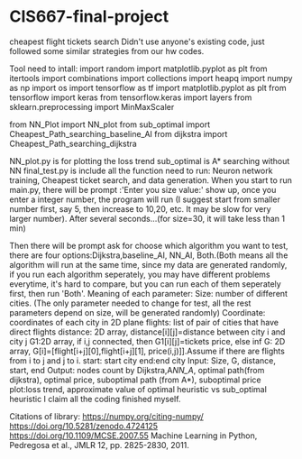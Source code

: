 # CIS667-final-project
cheapest flight tickets search
Didn't use anyone's existing code, just followed some similar strategies from our hw codes.

Tool need to intall:
import random
import matplotlib.pyplot as plt
from itertools import combinations
import collections
import heapq
import numpy as np
import os
import tensorflow as tf
import matplotlib.pyplot as plt
from tensorflow import keras
from tensorflow.keras import layers
from sklearn.preprocessing import MinMaxScaler

from NN_Plot import NN_plot
from sub_optimal import Cheapest_Path_searching_baseline_AI
from dijkstra import Cheapest_Path_searching_dijkstra

NN_plot.py is for plotting the loss trend
sub_optimal is A* searching without NN
final_test.py is include all the function need to run: Neuron network training, Cheapest ticket search, and data generation.
When you start to run main.py, there will be prompt :'Enter you size value:' show up, once you enter a integer number, the program will run
(I suggest start from smaller number first, say 5, then increase to 10,20, etc. It may be slow for very larger number). After several seconds...(for size=30, it will take less than 1 min)

Then there will be prompt ask for choose which algorithm you want to test, there are four options:Dijkstra,baseline_AI, NN_AI, Both.(Both means all the algorithm will run at the same time, since my data are generated randomly, if you run each algorithm seperately, you may have different problems everytime, it's hard to compare, but you can run each of them seperately first, then run 'Both'.
Meaning of each parameter:
Size: number of different cities. (The only parameter needed to change for test, all the rest parameters depend on size, will be generated randomly)
Coordinate: coordinates of each city in 2D plane
flights: list of pair of cities that have direct flights
distance: 2D array, distance[i][j]=distance between city i and city j
G1:2D array, if i,j connected, then G1[i][j]=tickets price, else inf
G: 2D array, G[i]=[flight[i+j][0],flight[i+j][1], price(i,j)]].Assume if there are flights from i to j and j to i.
start: start city
end:end city
Input: Size, G, distance, start, end
Output: nodes count by Dijkstra,A*NN_A*, optimal path(from dijkstra), optimal price, suboptimal path (from A*), suboptimal price
plot:loss trend, approximate value of optimal heuristic vs sub_optimal heuristic
I claim all the coding finished myself.

Citations of library:
https://numpy.org/citing-numpy/
https://doi.org/10.5281/zenodo.4724125
https://doi.org/10.1109/MCSE.2007.55
Machine Learning in Python, Pedregosa et al., JMLR 12, pp. 2825-2830, 2011.

